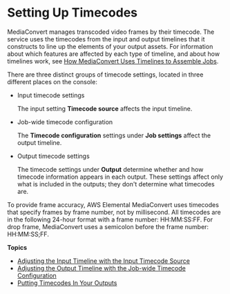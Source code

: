 # Setting Up Timecodes<a name="setting-up-timecode"></a>

MediaConvert manages transcoded video frames by their timecode\. The service uses the timecodes from the input and output timelines that it constructs to line up the elements of your output assets\. For information about which features are affected by each type of timeline, and about how timelines work, see [How MediaConvert Uses Timelines to Assemble Jobs](how-mediaconvert-uses-timelines-to-assemble-jobs.md)\.

There are three distinct groups of timecode settings, located in three different places on the console:
+ Input timecode settings

  The input setting **Timecode source** affects the input timeline\.
+ Job\-wide timecode configuration

  The **Timecode configuration** settings under **Job settings** affect the output timeline\.
+ Output timecode settings

  The timecode settings under **Output** determine whether and how timecode information appears in each output\. These settings affect only what is included in the outputs; they don't determine what timecodes are\.

To provide frame accuracy, AWS Elemental MediaConvert uses timecodes that specify frames by frame number, not by millisecond\. All timecodes are in the following 24\-hour format with a frame number: HH:MM:SS:FF\. For drop frame, MediaConvert uses a semicolon before the frame number: HH:MM:SS;FF\.

**Topics**
+ [Adjusting the Input Timeline with the Input Timecode Source](timecode-input.md)
+ [Adjusting the Output Timeline with the Job\-wide Timecode Configuration](timecode-jobconfig.md)
+ [Putting Timecodes In Your Outputs](timecode-output.md)